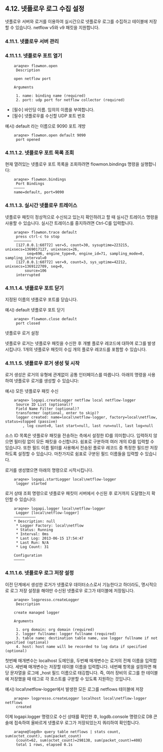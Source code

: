 ## 4.12. 넷플로우 로그 수집 설정


넷플로우 서버와 로거를 이용하여 실시간으로 넷플로우 로그를 수집하고 테이블에 저장할 수 있습니다. netflow v5와 v9 패킷을 지원합니다.

### 4.11.1. 넷플로우 서버 관리

### 4.11.1.1. 넷플로우 포트 열기

~~~
    araqne> flowmon.open
     Description

    open netflow port

    Arguments

     1. name: binding name (required)
     2. port: udp port for netflow collector (required)
~~~

* [필수] 바인딩 이름. 임의의 이름을 부여합니다.
* [필수] 넷플로우를 수신할 UDP 포트 번호

예시) default 라는 이름으로 9090 포트 개방

~~~
    araqne> flowmon.open default 9090
     port opened
~~~

### 4.11.1.2. 넷플로우 포트 목록 조회

현재 열려있는 넷플로우 포트 목록을 조회하려면 flowmon.bindings 명령을 실행합니다:

~~~
    araqne> flowmon.bindings
     Port Bindings
    —————
    name=default, port=9090
~~~

### 4.11.1.3. 실시간 넷플로우 트레이스

넷플로우 패킷이 정상적으로 수신되고 있는지 확인하려고 할 때 실시간 트레이스 명령을 사용할 수 있습니다. 실시간 트레이스를 중지하려면 Ctrl-C를 입력합니다.

~~~
    araqne> flowmon.trace default
     press ctrl-c to stop
    ————————
     [127.0.0.1:60772] ver=5, count=30, sysuptime=223215, unixsecs=1369017127, unixnsecs=26,
          seq=696, engine_type=0, engine_id=71, sampling_mode=0, sampling_interval=0
     [127.0.0.1:60772] ver=9, count=3, sys_uptime=42212, unixsecs=1369122709, seq=0, 
         source=106
     interrupted
~~~

### 4.11.1.4. 넷플로우 포트 닫기

지정된 이름의 넷플로우 포트를 닫습니다.

예시) default 넷플로우 포트 닫기

~~~
    araqne> flowmon.close default
     port closed
~~~

넷플로우 로거 설정

넷플로우 로거는 넷플로우 패킷을 수신한 후 개별 플로우 레코드에 대하여 로그를 발생시킵니다. 1개의 넷플로우 패킷이 수십 개의 플로우 레코드를 포함할 수 있습니다.

### 4.11.1.5. 넷플로우 로거 생성 및 시작

로거 생성은 로거의 유형에 관계없이 공통 인터페이스를 따릅니다. 아래의 명령을 사용하여 넷플로우 로거를 생성할 수 있습니다:

예시) 모든 넷플로우 패킷 수신

~~~
    araqne> logapi.createLogger netflow local netflow-logger
     Source ID List (optional)?
     Field Name Filter (optional)?
     transformer (optional, enter to skip)?
     logger created: name=local\netflow-logger, factory=local\netflow, status=stopped (passive)
        , log count=0, last start=null, last run=null, last log=null
~~~

소스 ID 목록은 넷플로우 패킷을 전송하는 측에서 설정한 ID를 의미합니다. 입력하지 않으면 필터링 없이 모든 패킷을 수신합니다. 쉼표로 구분하여 여러 개의 ID를 입력할 수 있습니다. 또한 필드 이름 필터를 사용해서 전송된 플로우 레코드 중 특정한 필드만 저장하도록 설정할 수 있습니다. 마찬가지로 쉼표로 구분된 필드 이름들을 입력할 수 있습니다.

로거를 생성했으면 아래의 명령으로 시작시킵니다.

~~~
    araqne> logapi.startLogger local\netflow-logger
     logger started
~~~

로거 상태 조회 명령으로 넷플로우 패킷이 서버에서 수신된 후 로거까지 도달했는지 확인할 수 있습니다:

~~~
    araqne> logapi.logger local\netflow-logger
     Logger [local\netflow-logger]
    ——————————
    * Description: null
     * Logger Factory: local\netflow
     * Status: Running
     * Interval: 0ms
     * Last Log: 2013-06-15 17:54:47
     * Last Run: N/A
     * Log Count: 31

    Configuration
    —————
~~~

### 4.11.1.6. 넷플로우 로그 저장 설정

이전 단계에서 생성한 로거가 넷플로우 데이터소스로서 기능한다고 하더라도, 명시적으로 로그 저장 설정을 해야만 수신된 넷플로우 로그가 테이블에 저장됩니다.

~~~
    araqne> logpresso.createLogger
     Description

    create managed logger

    Arguments

     1. org domain: org domain (required)
     2. logger fullname: logger fullname (required)
     3. table name: destination table name, use logger fullname if not specified (optional)
     4. host: host name will be recorded to log data if specified (optional)
~~~

첫번째 매개변수는 localhost 도메인을, 두번째 매개변수는 로거의 전체 이름을 입력합니다. 세번째 매개변수는 저장할 테이블 이름을 입력합니다. 네번째 항목을 설정하면 해당 문자열을 로그에 _host 필드 이름으로 태깅합니다. 즉, 여러 장비의 로그를 한 테이블에 저장했을 때 태그로 각 호스트를 구분할 수 있도록 지원하는 것입니다.

예시) local\\netflow-logger에서 발생한 모든 로그를 netflows 테이블에 저장

~~~
    araqne> logpresso.createLogger localhost local\netflow-logger netflows
     created
~~~

이제 logapi.logger 명령으로 수신 상태를 확인한 후, logdb.console 명령으로 DB 콘솔에 접속하여 올바르게 넷플로우 로그가 저장되었는지 쿼리하여 확인합니다.

~~~
    araqne@logdb> query table netflows | stats count, sum(octet_count), sum(packet_count)
     {count=62, sum(octet_count)=298138, sum(packet_count)=408}
     total 1 rows, elapsed 0.1s
~~~

